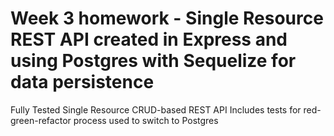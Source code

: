 # Week 3 homework - Single Resource REST API created in Express and using Postgres with Sequelize for data persistence

Fully Tested Single Resource CRUD-based REST API
Includes tests for red-green-refactor process used to switch to Postgres
